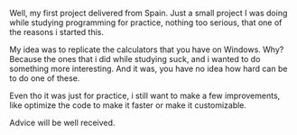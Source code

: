 Well, my first project delivered from Spain.
Just a small project I was doing while studying programming for practice, nothing too serious, that one of the reasons i started this.

My idea was to replicate the calculators that you have on Windows. Why? Because the ones that i did while studying suck, and i wanted to do something more interesting. And it was, you have no idea how hard can be to do one of these.

Even tho it was just for practice, i still want to make a few improvements, like optimize the code to make it faster or make it customizable.

Advice will be well received.
